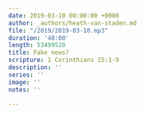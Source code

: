 ```yaml
---
date: 2019-03-10 00:00:00 +0000
author: _authors/heath-van-staden.md
file: "/2019/2019-03-10.mp3"
duration: '40:00'
length: 53499520
title: Fake news?
scripture: 1 Corinthians 15:1-9
description: ''
series: ''
image: ''
notes: ''

---
```

